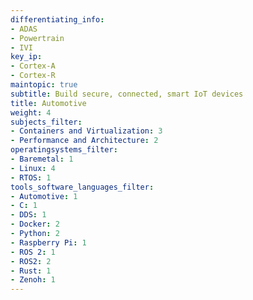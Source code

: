 ```yaml
---
differentiating_info:
- ADAS
- Powertrain
- IVI
key_ip:
- Cortex-A
- Cortex-R
maintopic: true
subtitle: Build secure, connected, smart IoT devices
title: Automotive
weight: 4
subjects_filter:
- Containers and Virtualization: 3
- Performance and Architecture: 2
operatingsystems_filter:
- Baremetal: 1
- Linux: 4
- RTOS: 1
tools_software_languages_filter:
- Automotive: 1
- C: 1
- DDS: 1
- Docker: 2
- Python: 2
- Raspberry Pi: 1
- ROS 2: 1
- ROS2: 2
- Rust: 1
- Zenoh: 1
---
```


